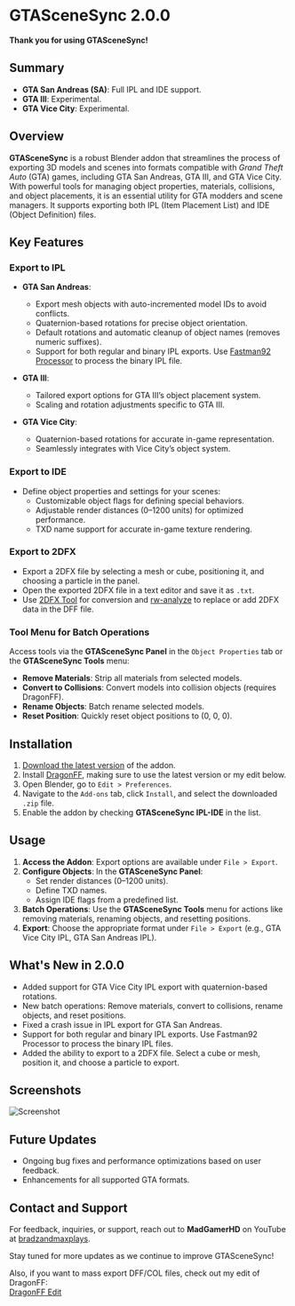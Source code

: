 # GTASceneSync 2.0.0

**Thank you for using GTASceneSync!**

## Summary
- **GTA San Andreas (SA)**: Full IPL and IDE support.  
- **GTA III**: Experimental.  
- **GTA Vice City**: Experimental.

## Overview
**GTASceneSync** is a robust Blender addon that streamlines the process of exporting 3D models and scenes into formats compatible with *Grand Theft Auto* (GTA) games, including GTA San Andreas, GTA III, and GTA Vice City. With powerful tools for managing object properties, materials, collisions, and object placements, it is an essential utility for GTA modders and scene managers. It supports exporting both IPL (Item Placement List) and IDE (Object Definition) files.

## Key Features

### **Export to IPL**
- **GTA San Andreas**:  
  - Export mesh objects with auto-incremented model IDs to avoid conflicts.  
  - Quaternion-based rotations for precise object orientation.  
  - Default rotations and automatic cleanup of object names (removes numeric suffixes).  
  - Support for both regular and binary IPL exports. Use [Fastman92 Processor](https://gtaforums.com/topic/857375-fastman92-processor/) to process the binary IPL file.

- **GTA III**:  
  - Tailored export options for GTA III’s object placement system.  
  - Scaling and rotation adjustments specific to GTA III.

- **GTA Vice City**:  
  - Quaternion-based rotations for accurate in-game representation.  
  - Seamlessly integrates with Vice City’s object system.

### **Export to IDE**
- Define object properties and settings for your scenes:  
  - Customizable object flags for defining special behaviors.  
  - Adjustable render distances (0–1200 units) for optimized performance.  
  - TXD name support for accurate in-game texture rendering.

### **Export to 2DFX**
- Export a 2DFX file by selecting a mesh or cube, positioning it, and choosing a particle in the panel.  
- Open the exported 2DFX file in a text editor and save it as `.txt`.  
- Use [2DFX Tool](https://github.com/MadGamerHD/2DFX-Tool) for conversion and [rw-analyze](https://github.com/andrenanninga/mashed/tree/master/tools/rw-analyze) to replace or add 2DFX data in the DFF file.

### **Tool Menu for Batch Operations**
Access tools via the **GTASceneSync Panel** in the `Object Properties` tab or the **GTASceneSync Tools** menu:  
- **Remove Materials**: Strip all materials from selected models.  
- **Convert to Collisions**: Convert models into collision objects (requires DragonFF).  
- **Rename Objects**: Batch rename selected models.  
- **Reset Position**: Quickly reset object positions to (0, 0, 0).

## Installation
1. [Download the latest version](https://github.com/MadGamerHD/GTASceneSync/archive/refs/heads/main.zip) of the addon.  
2. Install [DragonFF](https://github.com/Parik27/DragonFF), making sure to use the latest version or my edit below.  
3. Open Blender, go to `Edit > Preferences`.  
4. Navigate to the `Add-ons` tab, click `Install`, and select the downloaded `.zip` file.  
5. Enable the addon by checking **GTASceneSync IPL-IDE** in the list.

## Usage
1. **Access the Addon**: Export options are available under `File > Export`.  
2. **Configure Objects**: In the **GTASceneSync Panel**:  
   - Set render distances (0–1200 units).  
   - Define TXD names.  
   - Assign IDE flags from a predefined list.  
3. **Batch Operations**: Use the **GTASceneSync Tools** menu for actions like removing materials, renaming objects, and resetting positions.  
4. **Export**: Choose the appropriate format under `File > Export` (e.g., GTA Vice City IPL, GTA San Andreas IPL).

## What's New in 2.0.0
- Added support for GTA Vice City IPL export with quaternion-based rotations.  
- New batch operations: Remove materials, convert to collisions, rename objects, and reset positions.  
- Fixed a crash issue in IPL export for GTA San Andreas.  
- Support for both regular and binary IPL exports. Use Fastman92 Processor to process the binary IPL files.  
- Added the ability to export to a 2DFX file. Select a cube or mesh, position it, and choose a particle to export.

## Screenshots
![Screenshot](https://github.com/user-attachments/assets/96cf2f99-d6db-4573-9a14-0c6eaaebaa42)

## Future Updates
- Ongoing bug fixes and performance optimizations based on user feedback.  
- Enhancements for all supported GTA formats.

## Contact and Support
For feedback, inquiries, or support, reach out to **MadGamerHD** on YouTube at [bradzandmaxplays](https://www.youtube.com/@bradzandmaxplays).  

Stay tuned for more updates as we continue to improve GTASceneSync!

Also, if you want to mass export DFF/COL files, check out my edit of DragonFF:  
[DragonFF Edit](https://github.com/MadGamerHD/DragonFF-Edit)
